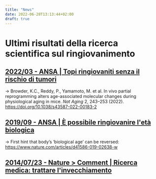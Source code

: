 ```yaml
---
title: "News"
date: 2022-06-28T13:13:44+02:00
draft: true
---
```


# Ultimi risultati della ricerca scientifica sul ringiovanimento

## [2022/03 - ANSA | Topi ringiovaniti senza il rischio di tumori](https://www.ansa.it/canale_scienza_tecnica/notizie/biotech/2022/03/08/topi-ringiovaniti-senza-il-rischio-di-tumori-_edb27ab7-20fe-4a27-9e29-751e1d751943.html)

→ Browder, K.C., Reddy, P., Yamamoto, M. et al. In vivo partial reprogramming alters age-associated molecular changes during physiological aging in mice. _Nat Aging_ 2, 243–253 (2022). https://doi.org/10.1038/s43587-022-00183-2

## [2019/09 - ANSA | È possibile ringiovanire l'età biologica](https://www.ansa.it/canale_scienza_tecnica/notizie/biotech/2019/09/10/e-possibile-ringiovanire-leta-biologica_9c9d63a5-a960-41d0-9946-d57dcb5f4426.html)

→ First hint that body’s ‘biological age’ can be reversed: https://www.nature.com/articles/d41586-019-02638-w

## [2014/07/23 - Nature > Comment | Ricerca medica: trattare l'invecchiamento](https://www.nature.com/articles/511405a)
